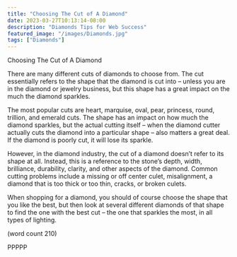 ```yaml
---
title: "Choosing The Cut of A Diamond"
date: 2023-03-27T10:13:14-08:00
description: "Diamonds Tips for Web Success"
featured_image: "/images/Diamonds.jpg"
tags: ["Diamonds"]
---
```


Choosing The Cut of A Diamond

There are many different cuts of diamonds 
to choose from. The cut essentially refers to 
the shape that the diamond is cut into – 
unless you are in the diamond or jewelry 
business, but this shape has a great impact 
on the much the diamond sparkles. 

The most popular cuts are heart, marquise, 
oval, pear, princess, round, trillion, and 
emerald cuts. The shape has an impact on 
how much the diamond sparkles, but the 
actual cutting itself – when the diamond 
cutter actually cuts the diamond into a 
particular shape – also matters a great 
deal. If the diamond is poorly cut, it will lose 
its sparkle. 

However, in the diamond industry, the cut of 
a diamond doesn’t refer to its shape at all. 
Instead, this is a reference to the stone’s 
depth, width, brilliance, durability, clarity, and 
other aspects of the diamond. Common 
cutting problems include a missing or off 
center culet, misalignment, a diamond that 
is too thick or too thin, cracks, or broken 
culets. 

When shopping for a diamond, you should 
of course choose the shape that you like the 
best, but then look at several different 
diamonds of that shape to find the one with 
the best cut – the one that sparkles the most, 
in all types of lighting. 

(word count 210)

PPPPP

